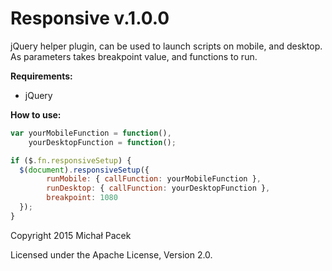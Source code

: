 # Responsive v.1.0.0

jQuery helper plugin, can be used to launch scripts on mobile, and desktop. As parameters takes breakpoint value, and functions to run.

**Requirements:**

* jQuery

**How to use:**

``` JavaScript
var yourMobileFunction = function(),
	yourDesktopFunction = function();

if ($.fn.responsiveSetup) {
  $(document).responsiveSetup({
		runMobile: { callFunction: yourMobileFunction },
		runDesktop: { callFunction: yourDesktopFunction },
		breakpoint: 1080
  });
}
```

Copyright 2015 Michał Pacek

Licensed under the Apache License, Version 2.0.
